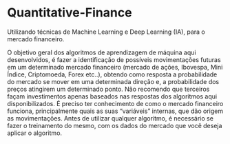 # Quantitative-Finance

Utilizando técnicas de Machine Learning e Deep Learning (IA), para o mercado financeiro.

O objetivo geral dos algoritmos de aprendizagem de máquina aqui desenvolvidos, é fazer a identificação de possíveis movimentações futuras em um determinado mercado financeiro (mercado de ações, Ibovespa, Mini Índice, Criptomoeda, Forex etc..), obtendo como resposta a probabilidade do mercado se mover em uma determinada direção e, a probabilidade dos preços atingirem um determinado ponto. 
Não recomendo que terceiros façam investimentos apenas baseados nas respostas dos algoritmos aqui disponibilizados. É preciso ter conhecimento de como o mercado financeiro funciona, principalmente quais as suas “variáveis” internas, que dão origem as movimentações.
Antes de utilizar qualquer algoritmo, é necessário se fazer o treinamento do mesmo, com os dados do mercado que você deseja aplicar o algoritmo. 
